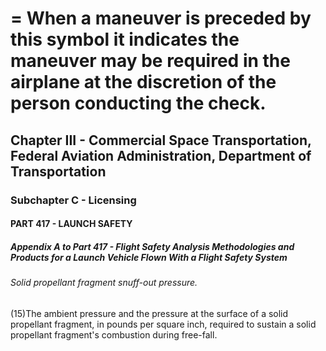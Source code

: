 
# = When a maneuver is preceded by this symbol it indicates the maneuver may be required in the airplane at the discretion of the person conducting the check.
## Chapter III - Commercial Space Transportation, Federal Aviation Administration, Department of Transportation
### Subchapter C - Licensing
#### PART 417 - LAUNCH SAFETY
##### Appendix A to Part 417 - Flight Safety Analysis Methodologies and Products for a Launch Vehicle Flown With a Flight Safety System
###### Solid propellant fragment snuff-out pressure.

(15)The ambient pressure and the pressure at the surface of a solid propellant fragment, in pounds per square inch, required to sustain a solid propellant fragment's combustion during free-fall.
